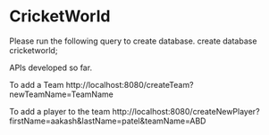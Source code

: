 # CricketWorld
Please run the following query to create database.
create database cricketworld;

APIs developed so far.

To add a Team
http://localhost:8080/createTeam?newTeamName=TeamName

To add a player to the team
http://localhost:8080/createNewPlayer?firstName=aakash&lastName=patel&teamName=ABD

